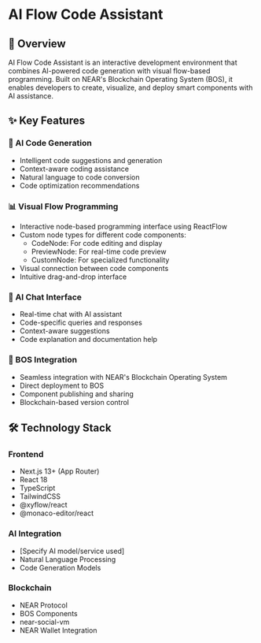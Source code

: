 # AI Flow Code Assistant

## 🎯 Overview
AI Flow Code Assistant is an interactive development environment that combines AI-powered code generation with visual flow-based programming. Built on NEAR's Blockchain Operating System (BOS), it enables developers to create, visualize, and deploy smart components with AI assistance.

## ✨ Key Features

### 🤖 AI Code Generation
- Intelligent code suggestions and generation
- Context-aware coding assistance
- Natural language to code conversion
- Code optimization recommendations

### 📊 Visual Flow Programming
- Interactive node-based programming interface using ReactFlow
- Custom node types for different code components:
  - CodeNode: For code editing and display
  - PreviewNode: For real-time code preview
  - CustomNode: For specialized functionality
- Visual connection between code components
- Intuitive drag-and-drop interface

### 💬 AI Chat Interface
- Real-time chat with AI assistant
- Code-specific queries and responses
- Context-aware suggestions
- Code explanation and documentation help

### 🔗 BOS Integration
- Seamless integration with NEAR's Blockchain Operating System
- Direct deployment to BOS
- Component publishing and sharing
- Blockchain-based version control

## 🛠 Technology Stack

### Frontend
- Next.js 13+ (App Router)
- React 18
- TypeScript
- TailwindCSS
- @xyflow/react
- @monaco-editor/react

### AI Integration
- [Specify AI model/service used]
- Natural Language Processing
- Code Generation Models

### Blockchain
- NEAR Protocol
- BOS Components
- near-social-vm
- NEAR Wallet Integration
